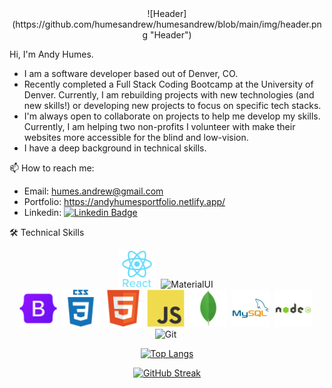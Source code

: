 <div id='header' align='center'>![Header](https://github.com/humesandrew/humesandrew/blob/main/img/header.png "Header")</div>

Hi, I'm Andy Humes.
- I am a software developer based out of Denver, CO. 
- Recently completed a Full Stack Coding Bootcamp at the University of Denver. Currently, I am rebuilding projects with new technologies (and new skills!) or developing new projects to focus on specific tech stacks. 
- I'm always open to collaborate on projects to help me develop my skills. Currently, I am helping two non-profits I volunteer with make their websites more accessible for the blind and low-vision.  
- I have a deep background in technical skills. 

:mailbox: How to reach me:    
- Email: humes.andrew@gmail.com
- Portfolio: https://andyhumesportfolio.netlify.app/
- Linkedin: [![Linkedin Badge](https://img.shields.io/badge/-linkedin-blue?style=flat&logo=Linkedin&logoColor=white)](https://www.linkedin.com/in/andy-humes-72075559/)
  
:hammer_and_wrench: Technical Skills  
<div align="center">

  <img src="https://github.com/devicons/devicon/blob/master/icons/react/react-original-wordmark.svg" title="React" alt="React" width="60" height="60"/>&nbsp;
  <img src="https://cdn.jsdelivr.net/gh/devicons/devicon/icons/materialui/materialui-original.svg" title="MaterialUI" alt="MaterialUI" width="60" height="60"/>&nbsp;        
  <img src="https://github.com/devicons/devicon/blob/master/icons/bootstrap/bootstrap-original.svg" title="Bootstrap" alt="Bootstrap" width="60" height="60"/>&nbsp;
  <img src="https://github.com/devicons/devicon/blob/master/icons/css3/css3-plain-wordmark.svg"  title="CSS3" alt="CSS" width="60" height="60"/>&nbsp;
  <img src="https://github.com/devicons/devicon/blob/master/icons/html5/html5-original.svg" title="HTML5" alt="HTML" width="60" height="60"/>&nbsp;
  <img src="https://github.com/devicons/devicon/blob/master/icons/javascript/javascript-original.svg" title="JavaScript" alt="JavaScript" width="60" height="60"/>&nbsp;
  <img src="https://github.com/devicons/devicon/blob/master/icons/mongodb/mongodb-original.svg" title="MongoDB"  alt="MongoDB" width="60" height="60"/>&nbsp;
  <img src="https://github.com/devicons/devicon/blob/master/icons/mysql/mysql-original-wordmark.svg" title="MySQL"  alt="MySQL" width="60" height="60"/>&nbsp;
  <img src="https://github.com/devicons/devicon/blob/master/icons/nodejs/nodejs-original-wordmark.svg" title="NodeJS" alt="NodeJS" width="60" height="60"/>&nbsp;
  <img src="https://cdn.jsdelivr.net/gh/devicons/devicon/icons/git/git-plain-wordmark.svg" title="Git" alt="Git" width="60" height="60"/>&nbsp; 
   


[![Top Langs](https://github-readme-stats.vercel.app/api/top-langs/?username=humesandrew&layout=compact&theme=vision-friendly-dark)](https://github.com/anuraghazra/github-readme-stats)   


[![GitHub Streak](http://github-readme-streak-stats.herokuapp.com?user=humesandrew&theme=dark&background=000000)](https://git.io/streak-stats) 
</div>

